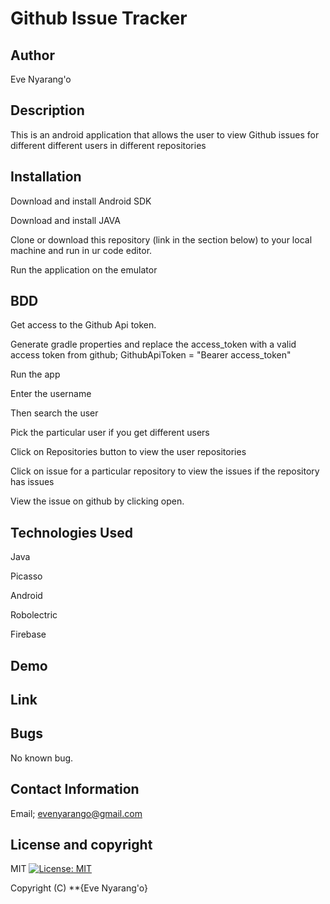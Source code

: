 # Github Issue Tracker

## Author
Eve Nyarang'o

## Description
This is an android application that allows the user to view Github issues for different different users in different repositories

## Installation
Download and install Android SDK

Download and install JAVA

Clone or download this repository (link in the section below) to your local machine and run in ur code editor.

Run the application on the emulator

## BDD
Get access to the Github Api token. 

Generate gradle properties and replace the access_token  with a valid access token from github; GithubApiToken = "Bearer access_token"

Run the app

Enter the username

Then search the user

Pick the particular user if you get different users

Click on Repositories button to view the user repositories

Click on issue for a  particular repository to view the issues if the repository has issues

View the issue on github by clicking open.

## Technologies Used
Java

Picasso

Android

Robolectric

Firebase

## Demo


## Link


## Bugs
No known bug.

## Contact Information
 Email; evenyarango@gmail.com

 ## License and copyright
 MIT [![License: MIT](https://img.shields.io/badge/License-MIT-yellow.svg)](https://opensource.org/licenses/MIT)

Copyright (C) **{Eve Nyarang'o}
